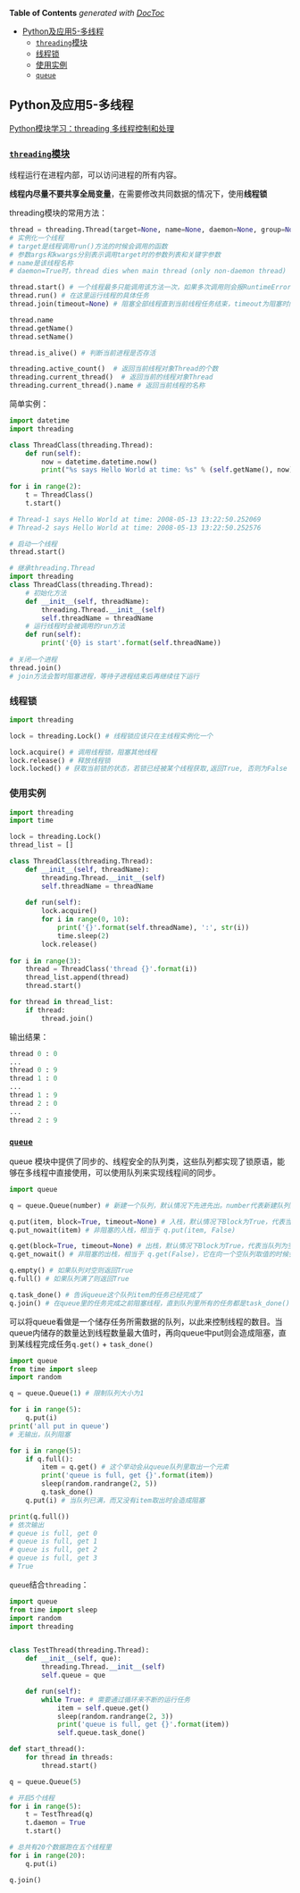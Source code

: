 <!-- START doctoc generated TOC please keep comment here to allow auto update -->
<!-- DON'T EDIT THIS SECTION, INSTEAD RE-RUN doctoc TO UPDATE -->
**Table of Contents**  *generated with [DocToc](https://github.com/thlorenz/doctoc)*

- [Python及应用5-多线程](#python%E5%8F%8A%E5%BA%94%E7%94%A85-%E5%A4%9A%E7%BA%BF%E7%A8%8B)
  - [`threading`模块](#threading%E6%A8%A1%E5%9D%97)
  - [线程锁](#%E7%BA%BF%E7%A8%8B%E9%94%81)
  - [使用实例](#%E4%BD%BF%E7%94%A8%E5%AE%9E%E4%BE%8B)
  - [`queue`](#queue)

<!-- END doctoc generated TOC please keep comment here to allow auto update -->

## Python及应用5-多线程

[Python模块学习：threading 多线程控制和处理](http://python.jobbole.com/81546/)

### [`threading`模块](https://docs.python.org/3/library/threading.html)

线程运行在进程内部，可以访问进程的所有内容。

**线程内尽量不要共享全局变量**，在需要修改共同数据的情况下，使用**线程锁**

threading模块的常用方法：

```python
thread = threading.Thread(target=None, name=None, daemon=None, group=None, args=(), kwargs={}) 
# 实例化一个线程
# target是线程调用run()方法的时候会调用的函数
# 参数args和kwargs分别表示调用target时的参数列表和关键字参数
# name是该线程名称
# daemon=True时，thread dies when main thread (only non-daemon thread) exits.

thread.start() # 一个线程最多只能调用该方法一次，如果多次调用则会报RuntimeError错误。它会调用run方法
thread.run() # 在这里运行线程的具体任务
thread.join(timeout=None) # 阻塞全部线程直到当前线程任务结束，timeout为阻塞时间，None时会一直阻塞

thread.name
thread.getName()
thread.setName()

thread.is_alive() # 判断当前进程是否存活

threading.active_count()  # 返回当前线程对象Thread的个数
threading.current_thread()  # 返回当前的线程对象Thread
threading.current_thread().name # 返回当前线程的名称
```

简单实例：

```python
import datetime
import threading

class ThreadClass(threading.Thread):
	def run(self):
		now = datetime.datetime.now()
		print("%s says Hello World at time: %s" % (self.getName(), now))
        
for i in range(2):
	t = ThreadClass()
	t.start()

# Thread-1 says Hello World at time: 2008-05-13 13:22:50.252069
# Thread-2 says Hello World at time: 2008-05-13 13:22:50.252576
```

```python
# 启动一个线程
thread.start()

# 继承threading.Thread
import threading
class ThreadClass(threading.Thread):
	# 初始化方法
	def __init__(self, threadName):
		threading.Thread.__init__(self)
		self.threadName = threadName
	# 运行线程时会被调用的run方法
	def run(self):
		print('{0} is start'.format(self.threadName))
		
# 关闭一个进程
thread.join()
# join方法会暂时阻塞进程，等待子进程结束后再继续往下运行
```

### 线程锁

```python
import threading

lock = threading.Lock() # 线程锁应该只在主线程实例化一个

lock.acquire() # 调用线程锁，阻塞其他线程
lock.release() # 释放线程锁
lock.locked() # 获取当前锁的状态，若锁已经被某个线程获取,返回True, 否则为False
```

### 使用实例

```python
import threading
import time

lock = threading.Lock()
thread_list = []

class ThreadClass(threading.Thread):
	def __init__(self, threadName):
		threading.Thread.__init__(self)
		self.threadName = threadName
	
	def run(self):
		lock.acquire()
		for i in range(0, 10):
			print('{}'.format(self.threadName), ':', str(i))
			time.sleep(2)
		lock.release()
	
for i in range(3):
	thread = ThreadClass('thread {}'.format(i))
	thread_list.append(thread)
	thread.start()

for thread in thread_list:
	if thread:
		thread.join()
```

输出结果：

```python
thread 0 : 0
...
thread 0 : 9
thread 1 : 0
...
thread 1 : 9
thread 2 : 0
...
thread 2 : 9
```

### [`queue`](https://docs.python.org/3/library/queue.html)

queue 模块中提供了同步的、线程安全的队列类，这些队列都实现了锁原语，能够在多线程中直接使用，可以使用队列来实现线程间的同步。

```python
import queue

q = queue.Queue(number) # 新建一个队列，默认情况下先进先出。number代表新建队列的大小，不写则默认为无限大

q.put(item, block=True, timeout=None) # 入栈，默认情况下Block为True，代表当队列已满时会造成阻塞，timeout表示阻塞时间，为None则一直阻塞
q.put_nowait(item) # 非阻塞的入栈，相当于 q.put(item, False)

q.get(block=True, timeout=None) # 出栈，默认情况下Block为True，代表当队列为空时会造成阻塞，timeout表示阻塞时间，为None则一直阻塞
q.get_nowait() # 非阻塞的出栈，相当于 q.get(False)，它在向一个空队列取值的时候会抛一个Empty异常

q.empty() # 如果队列对空则返回True
q.full() # 如果队列满了则返回True

q.task_done() # 告诉queue这个队列item的任务已经完成了
q.join() # 在queue里的任务完成之前阻塞线程，直到队列里所有的任务都是task_done()
```

可以将queue看做是一个储存任务所需数据的队列，以此来控制线程的数目。当queue内储存的数量达到线程数量最大值时，再向queue中put则会造成阻塞，直到某线程完成任务`q.get()` + `task_done()`

```python
import queue
from time import sleep
import random

q = queue.Queue(1) # 限制队列大小为1

for i in range(5):
	q.put(i)
print('all put in queue')
# 无输出，队列阻塞

for i in range(5):
    if q.full():
        item = q.get() # 这个举动会从queue队列里取出一个元素
        print('queue is full, get {}'.format(item))
        sleep(random.randrange(2, 5))
        q.task_done()
    q.put(i) # 当队列已满，而又没有item取出时会造成阻塞

print(q.full())
# 依次输出
# queue is full, get 0
# queue is full, get 1
# queue is full, get 2
# queue is full, get 3
# True
```

`queue`结合`threading`：

```python
import queue
from time import sleep
import random
import threading


class TestThread(threading.Thread):
    def __init__(self, que):
        threading.Thread.__init__(self)
        self.queue = que

    def run(self):
        while True: # 需要通过循环来不断的运行任务
            item = self.queue.get()
            sleep(random.randrange(2, 3))
            print('queue is full, get {}'.format(item))
            self.queue.task_done()

def start_thread():
    for thread in threads:
        thread.start()

q = queue.Queue(5)

# 开启5个线程
for i in range(5):
    t = TestThread(q)
    t.daemon = True
    t.start()

# 总共有20个数据跑在五个线程里
for i in range(20):
    q.put(i)

q.join()
```
